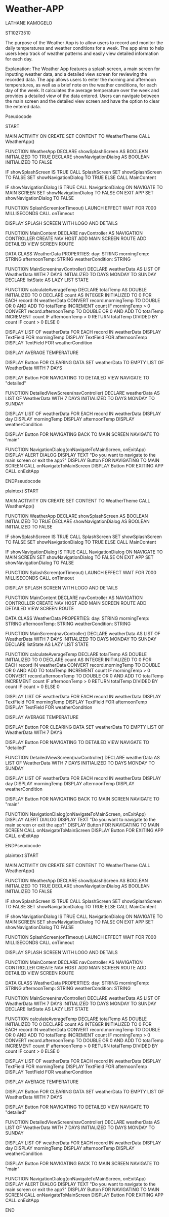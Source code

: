 # Weather-APP

LATHANE KAMOGELO


ST10273510


The purpose of the Weather App is to allow users to record and monitor the daily temperatures and weather conditions for a week. The app aims to help users keep track of weather patterns and easily view detailed information for each day.


Explanation:
The Weather App features a splash screen, a main screen for inputting weather data, and a detailed view screen for reviewing the recorded data. The app allows users to enter the morning and afternoon temperatures, as well as a brief note on the weather conditions, for each day of the week. It calculates the average temperature over the week and provides a detailed view of the data entered. Users can navigate between the main screen and the detailed view screen and have the option to clear the entered data.



Pseudocode

START

MAIN ACTIVITY
  ON CREATE
    SET CONTENT TO WeatherTheme
      CALL WeatherApp()

FUNCTION WeatherApp
  DECLARE showSplashScreen AS BOOLEAN INITIALIZED TO TRUE
  DECLARE showNavigationDialog AS BOOLEAN INITIALIZED TO FALSE

  IF showSplashScreen IS TRUE
    CALL SplashScreen
      SET showSplashScreen TO FALSE
      SET showNavigationDialog TO TRUE
  ELSE
    CALL MainContent

  IF showNavigationDialog IS TRUE
    CALL NavigationDialog
      ON NAVIGATE TO MAIN SCREEN SET showNavigationDialog TO FALSE
      ON EXIT APP SET showNavigationDialog TO FALSE

FUNCTION SplashScreen(onTimeout)
  LAUNCH EFFECT
    WAIT FOR 7000 MILLISECONDS
    CALL onTimeout

  DISPLAY SPLASH SCREEN WITH LOGO AND DETAILS

FUNCTION MainContent
  DECLARE navController AS NAVIGATION CONTROLLER
  CREATE NAV HOST
    ADD MAIN SCREEN ROUTE
    ADD DETAILED VIEW SCREEN ROUTE

DATA CLASS WeatherData
  PROPERTIES:
    day: STRING
    morningTemp: STRING
    afternoonTemp: STRING
    weatherCondition: STRING

FUNCTION MainScreen(navController)
  DECLARE weatherData AS LIST OF WeatherData WITH 7 DAYS INITIALIZED TO DAYS MONDAY TO SUNDAY
  DECLARE listState AS LAZY LIST STATE

  FUNCTION calculateAverageTemp
    DECLARE totalTemp AS DOUBLE INITIALIZED TO 0
    DECLARE count AS INTEGER INITIALIZED TO 0
    FOR EACH record IN weatherData
      CONVERT record.morningTemp TO DOUBLE OR 0 AND ADD TO totalTemp
      INCREMENT count IF morningTemp > 0
      CONVERT record.afternoonTemp TO DOUBLE OR 0 AND ADD TO totalTemp
      INCREMENT count IF afternoonTemp > 0
    RETURN totalTemp DIVIDED BY count IF count > 0 ELSE 0

  DISPLAY LIST OF weatherData
    FOR EACH record IN weatherData
      DISPLAY TextField FOR morningTemp
      DISPLAY TextField FOR afternoonTemp
      DISPLAY TextField FOR weatherCondition

  DISPLAY AVERAGE TEMPERATURE

  DISPLAY Button FOR CLEARING DATA
    SET weatherData TO EMPTY LIST OF WeatherData WITH 7 DAYS

  DISPLAY Button FOR NAVIGATING TO DETAILED VIEW
    NAVIGATE TO "detailed"

FUNCTION DetailedViewScreen(navController)
  DECLARE weatherData AS LIST OF WeatherData WITH 7 DAYS INITIALIZED TO DAYS MONDAY TO SUNDAY

  DISPLAY LIST OF weatherData
    FOR EACH record IN weatherData
      DISPLAY day
      DISPLAY morningTemp
      DISPLAY afternoonTemp
      DISPLAY weatherCondition

  DISPLAY Button FOR NAVIGATING BACK TO MAIN SCREEN
    NAVIGATE TO "main"

FUNCTION NavigationDialog(onNavigateToMainScreen, onExitApp)
  DISPLAY ALERT DIALOG
    DISPLAY TEXT "Do you want to navigate to the main screen or exit the app?"
    DISPLAY Button FOR NAVIGATING TO MAIN SCREEN
      CALL onNavigateToMainScreen
    DISPLAY Button FOR EXITING APP
      CALL onExitApp

ENDPseudocode

plaintext
START

MAIN ACTIVITY
  ON CREATE
    SET CONTENT TO WeatherTheme
      CALL WeatherApp()

FUNCTION WeatherApp
  DECLARE showSplashScreen AS BOOLEAN INITIALIZED TO TRUE
  DECLARE showNavigationDialog AS BOOLEAN INITIALIZED TO FALSE

  IF showSplashScreen IS TRUE
    CALL SplashScreen
      SET showSplashScreen TO FALSE
      SET showNavigationDialog TO TRUE
  ELSE
    CALL MainContent

  IF showNavigationDialog IS TRUE
    CALL NavigationDialog
      ON NAVIGATE TO MAIN SCREEN SET showNavigationDialog TO FALSE
      ON EXIT APP SET showNavigationDialog TO FALSE

FUNCTION SplashScreen(onTimeout)
  LAUNCH EFFECT
    WAIT FOR 7000 MILLISECONDS
    CALL onTimeout

  DISPLAY SPLASH SCREEN WITH LOGO AND DETAILS

FUNCTION MainContent
  DECLARE navController AS NAVIGATION CONTROLLER
  CREATE NAV HOST
    ADD MAIN SCREEN ROUTE
    ADD DETAILED VIEW SCREEN ROUTE

DATA CLASS WeatherData
  PROPERTIES:
    day: STRING
    morningTemp: STRING
    afternoonTemp: STRING
    weatherCondition: STRING

FUNCTION MainScreen(navController)
  DECLARE weatherData AS LIST OF WeatherData WITH 7 DAYS INITIALIZED TO DAYS MONDAY TO SUNDAY
  DECLARE listState AS LAZY LIST STATE

  FUNCTION calculateAverageTemp
    DECLARE totalTemp AS DOUBLE INITIALIZED TO 0
    DECLARE count AS INTEGER INITIALIZED TO 0
    FOR EACH record IN weatherData
      CONVERT record.morningTemp TO DOUBLE OR 0 AND ADD TO totalTemp
      INCREMENT count IF morningTemp > 0
      CONVERT record.afternoonTemp TO DOUBLE OR 0 AND ADD TO totalTemp
      INCREMENT count IF afternoonTemp > 0
    RETURN totalTemp DIVIDED BY count IF count > 0 ELSE 0

  DISPLAY LIST OF weatherData
    FOR EACH record IN weatherData
      DISPLAY TextField FOR morningTemp
      DISPLAY TextField FOR afternoonTemp
      DISPLAY TextField FOR weatherCondition

  DISPLAY AVERAGE TEMPERATURE

  DISPLAY Button FOR CLEARING DATA
    SET weatherData TO EMPTY LIST OF WeatherData WITH 7 DAYS

  DISPLAY Button FOR NAVIGATING TO DETAILED VIEW
    NAVIGATE TO "detailed"

FUNCTION DetailedViewScreen(navController)
  DECLARE weatherData AS LIST OF WeatherData WITH 7 DAYS INITIALIZED TO DAYS MONDAY TO SUNDAY

  DISPLAY LIST OF weatherData
    FOR EACH record IN weatherData
      DISPLAY day
      DISPLAY morningTemp
      DISPLAY afternoonTemp
      DISPLAY weatherCondition

  DISPLAY Button FOR NAVIGATING BACK TO MAIN SCREEN
    NAVIGATE TO "main"

FUNCTION NavigationDialog(onNavigateToMainScreen, onExitApp)
  DISPLAY ALERT DIALOG
    DISPLAY TEXT "Do you want to navigate to the main screen or exit the app?"
    DISPLAY Button FOR NAVIGATING TO MAIN SCREEN
      CALL onNavigateToMainScreen
    DISPLAY Button FOR EXITING APP
      CALL onExitApp

ENDPseudocode

plaintext
START

MAIN ACTIVITY
  ON CREATE
    SET CONTENT TO WeatherTheme
      CALL WeatherApp()

FUNCTION WeatherApp
  DECLARE showSplashScreen AS BOOLEAN INITIALIZED TO TRUE
  DECLARE showNavigationDialog AS BOOLEAN INITIALIZED TO FALSE

  IF showSplashScreen IS TRUE
    CALL SplashScreen
      SET showSplashScreen TO FALSE
      SET showNavigationDialog TO TRUE
  ELSE
    CALL MainContent

  IF showNavigationDialog IS TRUE
    CALL NavigationDialog
      ON NAVIGATE TO MAIN SCREEN SET showNavigationDialog TO FALSE
      ON EXIT APP SET showNavigationDialog TO FALSE

FUNCTION SplashScreen(onTimeout)
  LAUNCH EFFECT
    WAIT FOR 7000 MILLISECONDS
    CALL onTimeout

  DISPLAY SPLASH SCREEN WITH LOGO AND DETAILS

FUNCTION MainContent
  DECLARE navController AS NAVIGATION CONTROLLER
  CREATE NAV HOST
    ADD MAIN SCREEN ROUTE
    ADD DETAILED VIEW SCREEN ROUTE

DATA CLASS WeatherData
  PROPERTIES:
    day: STRING
    morningTemp: STRING
    afternoonTemp: STRING
    weatherCondition: STRING

FUNCTION MainScreen(navController)
  DECLARE weatherData AS LIST OF WeatherData WITH 7 DAYS INITIALIZED TO DAYS MONDAY TO SUNDAY
  DECLARE listState AS LAZY LIST STATE

  FUNCTION calculateAverageTemp
    DECLARE totalTemp AS DOUBLE INITIALIZED TO 0
    DECLARE count AS INTEGER INITIALIZED TO 0
    FOR EACH record IN weatherData
      CONVERT record.morningTemp TO DOUBLE OR 0 AND ADD TO totalTemp
      INCREMENT count IF morningTemp > 0
      CONVERT record.afternoonTemp TO DOUBLE OR 0 AND ADD TO totalTemp
      INCREMENT count IF afternoonTemp > 0
    RETURN totalTemp DIVIDED BY count IF count > 0 ELSE 0

  DISPLAY LIST OF weatherData
    FOR EACH record IN weatherData
      DISPLAY TextField FOR morningTemp
      DISPLAY TextField FOR afternoonTemp
      DISPLAY TextField FOR weatherCondition

  DISPLAY AVERAGE TEMPERATURE

  DISPLAY Button FOR CLEARING DATA
    SET weatherData TO EMPTY LIST OF WeatherData WITH 7 DAYS

  DISPLAY Button FOR NAVIGATING TO DETAILED VIEW
    NAVIGATE TO "detailed"

FUNCTION DetailedViewScreen(navController)
  DECLARE weatherData AS LIST OF WeatherData WITH 7 DAYS INITIALIZED TO DAYS MONDAY TO SUNDAY

  DISPLAY LIST OF weatherData
    FOR EACH record IN weatherData
      DISPLAY day
      DISPLAY morningTemp
      DISPLAY afternoonTemp
      DISPLAY weatherCondition

  DISPLAY Button FOR NAVIGATING BACK TO MAIN SCREEN
    NAVIGATE TO "main"

FUNCTION NavigationDialog(onNavigateToMainScreen, onExitApp)
  DISPLAY ALERT DIALOG
    DISPLAY TEXT "Do you want to navigate to the main screen or exit the app?"
    DISPLAY Button FOR NAVIGATING TO MAIN SCREEN
      CALL onNavigateToMainScreen
    DISPLAY Button FOR EXITING APP
      CALL onExitApp

END

